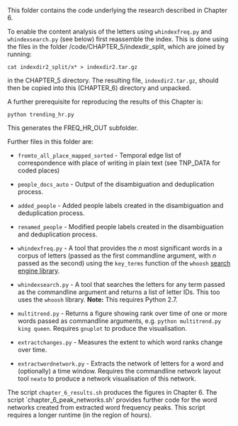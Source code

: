 This folder contains the code underlying the research described in Chapter 6.

To enable the content analysis of the letters using `whindexfreq.py` and `whindexsearch.py` (see below) first reassemble the index. This is done using the files in the folder /code/CHAPTER_5/indexdir_split, which are joined by running: 

`cat indexdir2_split/x* > indexdir2.tar.gz`

in the CHAPTER_5 directory. The resulting file, `indexdir2.tar.gz`, should then be copied into this (CHAPTER_6) directory and unpacked.

A further prerequisite for reproducing the results of this Chapter is:

`python trending_hr.py` 

This generates the FREQ_HR_OUT subfolder.

Further files in this folder are:

- `fromto_all_place_mapped_sorted` - Temporal edge list of correspondence with place of writing in plain text (see TNP_DATA for coded places)

- `people_docs_auto` - Output of the disambiguation and deduplication process.

- `added_people` - Added people labels created in the disambiguation and deduplication process.

- `renamed_people` - Modified people labels created in the disambiguation and deduplication process.

- `whindexfreq.py` - A tool that provides the *n* most significant words in a corpus of letters (passed as the first commandline argument, with *n* passed as the second) using the `key_terms` function of the `whoosh` [search engine library](https://pypi.org/project/Whoosh/).

- `whindexsearch.py` - A tool that searches the letters for any term passed as the commandline argument and returns a list of letter IDs. This too uses the `whoosh` library. **Note:** This requires Python 2.7.

- `multitrend.py` - Returns a figure showing rank over time of one or more words passed as commandline arguments, e.g. `python multitrend.py king queen`. Requires `gnuplot` to produce the visualisation.

- `extractchanges.py` - Measures the extent to which word ranks change over time.

- `extractwordnetwork.py` - Extracts the network of letters for a word and (optionally) a time window. Requires the commandline network layout tool `neato` to produce a network visualisation of this network.
 
The script `chapter_6_results.sh` produces the figures in Chapter 6. The script `chapter_6_peak_networks.sh' provides further code for the word networks created from extracted word frequency peaks. This script requires a longer runtime (in the region of hours).


